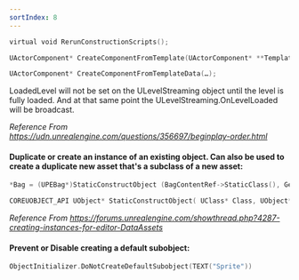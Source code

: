 ```yaml
---
sortIndex: 8
---
```


```cpp
virtual void RerunConstructionScripts();

UActorComponent* CreateComponentFromTemplate(UActorComponent* **Template**, const FName **InName** = NAME_None );

UActorComponent* CreateComponentFromTemplateData(…);
```

LoadedLevel will not be set on the ULevelStreaming object until the level is fully loaded. And at that same point the ULevelStreaming.OnLevelLoaded will be broadcast.

*Reference From <https://udn.unrealengine.com/questions/356697/beginplay-order.html>*

#### Duplicate or create an instance of an existing object. Can also be used to create a duplicate new asset that's a subclass of a new asset:

```cpp
*Bag = (UPEBag*)StaticConstructObject (BagContentRef->StaticClass(), GetTransientPackage(), DataAssetTemplate);*

COREUOBJECT_API UObject* StaticConstructObject( UClass* Class, UObject* InOuter=(UObject*)GetTransientPackage(), FName Name=NAME_None, EObjectFlags SetFlags=RF_NoFlags, UObject* Template=NULL, bool bCopyTransientsFromClassDefaults=false, struct FObjectInstancingGraph* InstanceGraph=NULL );
```

*Reference From <https://forums.unrealengine.com/showthread.php?4287-creating-instances-for-editor-DataAssets>*

#### Prevent or Disable creating a default subobject:

```cpp
ObjectInitializer.DoNotCreateDefaultSubobject(TEXT("Sprite"))
```
